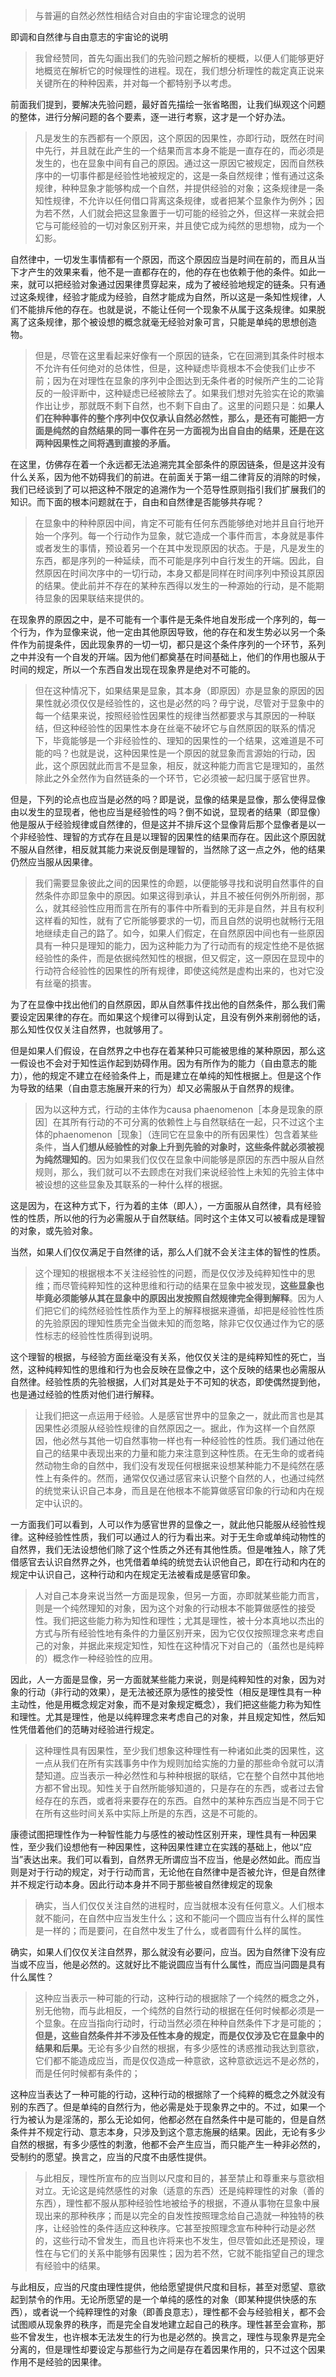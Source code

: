<blockquote data-pid="HhTfMVuW">与普遍的自然必然性相结合对自由的宇宙论理念的说明</blockquote><p data-pid="SEwzoSGJ">即调和自然律与自由意志的宇宙论的说明</p><blockquote data-pid="L1qVxiuz">我曾经赞同，首先勾画出我们的先验问题之解析的梗概，以便人们能够更好地概览在解析它的时候理性的进程。现在，我们想分析理性的裁定真正说来关键所在的种种因素，并对每一个都特别予以考虑。</blockquote><p data-pid="hwRv6g2c">前面我们提到，要解决先验问题，最好首先描绘一张省略图，让我们纵观这个问题的整体，进行分解问题的各个要素，逐一进行考察，这才是一个好办法。</p><blockquote data-pid="l901S5Np">凡是发生的东西都有一个原因，这个原因的因果性，亦即行动，既然在时间中先行，并且就在此产生的一个结果而言本身不能是一直存在的，而必须是发生的，也在显象中间有自己的原因。通过这一原因它被规定，因而自然秩序中的一切事件都是经验性地被规定的，这是一条自然规律；惟有通过这条规律，种种显象才能够构成一个自然，并提供经验的对象；这条规律是一条知性规律，不允许以任何借口背离这条规律，或者把某个显象作为例外；因为若不然，人们就会把这显象置于一切可能的经验之外，但这样一来就会把它与可能经验的一切对象区别开来，并且使它成为纯然的思想物，成为一个幻影。</blockquote><p data-pid="vOSZLY06">自然律中，一切发生事情都有一个原因，而这个原因应当是时间在前的，而且从当下才产生的效果来看，他不是一直都存在的，他的存在也依赖于他的条件。如此一来，就可以把经验对象通过因果律贯穿起来，成为了被经验地规定的链条。只有通过这条规律，经验才能成为经验，自然才能成为自然，所以这是一条知性规律，人们不能排斥他的存在。也就是说，不能让任何一个现象不从属于这条规律。如果脱离了这条规律，那个被设想的概念就毫无经验对象可言，只能是单纯的思想创造物。</p><blockquote data-pid="lzh-MKwS">但是，尽管在这里看起来好像有一个原因的链条，它在回溯到其条件时根本不允许有任何绝对的总体性，但是，这种疑虑毕竟根本不会使我们止步不前；因为在对理性在显象的序列中企图达到无条件者的时候所产生的二论背反的一般评断中，这种疑虑已经被除去了。如果我们想对先验实在论的欺骗作出让步，那就既不剩下自然，也不剩下自由了。这里的问题只是：如<b>果人们在种种事件的整个序列中仅仅承认自然必然性，那么，是还有可能把一方面是纯然的自然结果的同一事件在另一方面视为出自自由的结果，还是在这两种因果性之间将遇到直接的矛盾。</b></blockquote><p data-pid="ZYl1dm39">在这里，仿佛存在着一个永远都无法追溯完其全部条件的原因链条，但是这并没有什么关系，因为他不妨碍我们的前进。在前面关于第一组二律背反的消除的时候，我们已经谈到了可以把这种不限定的追溯作为一个范导性原则指引我们扩展我们的知识。而下面的根本问题就在于，自由和自然律是否能够共存呢？</p><blockquote data-pid="MtuqOShX">在显象中的种种原因中间，肯定不可能有任何东西能够绝对地并且自行地开始一个序列。每一个行动作为显象，就它造成一个事件而言，本身就是事件或者发生的事情，预设着另一个在其中发现原因的状态。于是，凡是发生的东西，都是序列的一种延续，而不可能是序列中自行发生的开端。因此，自然原因在时间次序中的一切行动，本身又都是同样在时间序列中预设其原因的结果。使此前并不存在的某种东西得以发生的一种源始的行动，是不能期待显象的因果联结来提供的。</blockquote><p data-pid="cFClxJo2">在现象界的原因之中，是不可能有一个事件是无条件地自发形成一个序列的，每一个行为，作为显像来说，他一定由其他原因导致，他的存在和发生势必以另一个条件作为前提条件，因此现象界的一切一切，都只是这个条件序列的一个环节，系列之中并没有一个自发的开端。因为他们都奠基在时间基础上，他们的作用也服从于时间的规定，所以一个东西自发出现在现象界是绝对不可能的。</p><blockquote data-pid="Q-hk9YcI">但在这种情况下，如果结果是显象，其本身（即原因）亦是显象的原因的因果性就必须仅仅是经验性的，这也是必然的吗？毋宁说，尽管对于显象中的每一个结果来说，按照经验性因果性的规律当然都要求与其原因的一种联结，但这种经验性的因果性本身在丝毫不破坏它与自然原因的联系的情况下，毕竟能够是一个非经验性的、理知的因果性的一个结果，这难道是不可能的吗？也就是说，这种因果性是一个原因的就显象而言源始的行动，因此，这个原因就此而言不是显象，相反，就这种能力而言它是理知的，虽然除此之外全然作为自然链条的一个环节，它必须被一起归属于感官世界。</blockquote><p data-pid="oPCVtrX4">但是，下列的论点也应当是必然的吗？即是说，显像的结果是显像，那么使得显像由以发生的显现者，他也应当是经验性的吗？倒不如说，显现者的结果（即显像）他是服从于经验规律或自然律的，但是这并不排斥这个显像背后那个显像者是以一个非经验性、理智的方式存在且是以理智的因果性的结果而存在。因此这个原因就不服从自然律，相反就其能力来说反倒是理智的，当然除了这一点之外，他的结果仍然应当服从因果律。</p><blockquote data-pid="f7vouYOU">我们需要显象彼此之间的因果性的命题，以便能够寻找和说明自然事件的自然条件亦即显象中的原因。如果这得到承认，并且不被任何例外所削弱，那么，就其经验性应用而言在所有的事件中所看到的无非是自然，并且有权利这样看的知性，就有了它所能够要求的一切，而且自然的说明也就畅行无阻地继续走自己的路了。如今，如果人们假定，在自然原因中间也有一些原因具有一种只是理知的能力，因为这种能力为了行动而有的规定性绝不是依据经验性的条件，而是依据纯然知性的根据，但又假定，这一原因在显现中的行动符合经验性的因果性的所有规律，即使这纯然是虚构出来的，也对它没有丝毫的损害。</blockquote><p data-pid="3N2-CfHb">为了在显像中找出他们的自然原因，即从自然事件找出他的自然条件，那么我们需要设定因果律的存在。而如果这个规律可以得到认定，且没有例外来削弱他的话，那么知性仅仅关注自然界，也就够用了。</p><p data-pid="OojLm3qX">但是如果人们假设，在自然界之中也存在着某种只可能被思维的某种原因，那么这一假设也不会对于知性运作起到妨碍作用。因为有所作为的能力（自由意志的能力），他的规定不建立在经验条件上，而是建立在单纯的知性根据上。但是这个作为导致的结果（自由意志施展开来的行为）却又必需服从于自然界的规律。</p><blockquote data-pid="Ud9cvHtF">因为以这种方式，行动的主体作为causa phaenomenon［本身是现象的原因］在其所有行动的不可分离的依赖性上与自然联结在一起，只不过这个主体的phaenomenon［现象］（连同它在显象中的所有因果性）包含着某些条件，<b>当人们想从经验性的对象上升到先验的对象时，这些条件就必须被视为纯然理知的</b>。因为如果我们仅仅在显象中间能够是原因的东西中服从自然规则，那么，我们就可以不去顾虑在对我们来说经验性上未知的先验主体中被设想的这些显象及其联系的一种什么样的根据。</blockquote><p data-pid="tqk8fERM">这是因为，在这种方式下，行为着的主体（即人），一方面服从自然律，具有经验性的性质，所以他的行为必需服从于自然联结。同时这个主体又可以被看成是理智的对象，或先验对象。</p><p data-pid="kd89ZyR7">当然，如果人们仅仅满足于自然律的话，那么人们就不会关注主体的智性的性质。</p><blockquote data-pid="HdEL1sYW">这个理知的根据根本不关注经验性的问题，而是仅仅涉及纯粹知性中的思维；而尽管纯粹知性的这种思维和行动的结果在显象中被发现，<b>这些显象也毕竟必须能够从其在显象中的原因出发按照自然规律完全得到解释</b>。因为人们把它们的纯然经验性性质作为至上的解释根据来遵循，却把是经验性性质的先验原因的理知性质完全当做未知的而忽略，除非它仅仅通过作为它的感性标志的经验性性质得到说明。</blockquote><p data-pid="RoHGtYmC">这个理智的根据，与经验方面丝毫没有关系，他仅仅关注的是纯粹知性的死亡，当然，这种纯粹知性的思维和行为也会反映在显像之中，这个反映的结果也必需服从自然律。经验性质的先验根据，人们对其是处于不可知的状态，即使偶然提到他，也是通过经验的性质对他们进行解释。</p><blockquote data-pid="a7u6LYAn">让我们把这一点运用于经验。人是感官世界中的显象之一，就此而言也是其因果性必须服从经验性规律的自然原因之一。据此，作为这样一个自然原因，他必然与其他一切自然事物一样也有一种经验性的性质。我们通过他在自己的结果中表现出来的力量和能力来注意到这种性质。在无生命的或者纯然动物生命的自然中，我们没有发现任何根据来设想某种能力不是纯然在感性上有条件的。然而，通常仅仅通过感官来认识整个自然的人，也通过纯然的统觉来认识自己本身，而且是在他根本不能算做感官印象的行动和内在规定中认识的。</blockquote><p data-pid="6dDn9Vk6">一方面我们可以看到，人可以作为感官世界的显像之一，就此他只能服从经验性规律。这种经验性性质，我们可以通过人的行为看出来。对于无生命或单纯动物性的自然界，我们无法设想他们除了这个性质之外还有其他性质。但是唯独人，除了凭借感官去认识自然界之外，也凭借着单纯的统觉去认识他自己，即在行动和内在的规定中认识自己，这种行动和内在规定无法被看成是感官印象。</p><blockquote data-pid="IvtaBZb2">人对自己本身来说当然一方面是现象，但另一方面，亦即就某些能力而言，则是一个纯然理知的对象，因为这个对象的行动根本不能算做感性的接受性。我们把这些能力称为知性和理性；尤其是理性，被十分本真地以杰出的方式与所有经验性地有条件的力量区别开来，因为它仅仅按照理念来考虑自己的对象，并据此来规定知性，知性在这种情况下对自己的（虽然也是纯粹的）概念作一种经验性的应用。</blockquote><p data-pid="m7Pq_rzB">因此，人一方面是显像，另一方面就某些能力来说，则是纯粹知性的对象，因为对象的行动（非行动的效果），是无法被还原为感性的接受性（相反是理性具有一种主动性，他是用概念规定对象，而不是对象规定概念），我们把这些能力称为知性和理性。尤其是理性，他是以纯粹理念来考虑自己的对象，并且规定知性，然后知性凭借着他们的范畴对经验进行规定。</p><blockquote data-pid="nAsHnqO1">这种理性具有因果性，至少我们想象这种理性有一种诸如此类的因果性，这一点从我们在所有实践事务中作为规则加给实施的力量的那些命令就可以清楚知道。应当表示一种必然性和与种种根据的联结，它在整个自然中其他地方都不曾出现。知性关于自然所能够知道的，只是存在的东西，或者过去曾经存在的东西，或者将来要存在的东西。自然中的某种东西应当是不同于它在所有这些时间关系中实际上所是的东西，这是不可能的。</blockquote><p data-pid="cWVUTY2u">康德试图把理性作为一种智性能力与感性的被动性区别开来，理性具有一种因果性，至少我们设想他有一种因果性，这种因果性建立在实践的基础上，他以“应当”表达出来。我们可以看到，自然界无所谓应当不应当，他是必然如此。而应当则是对于行动的规定，对于行动而言，无论他在自然律中是否被允许，但是自然律并不规定行动本身。因此行动本身并不同于那些被自然律规定的现象</p><blockquote data-pid="WGppuST5">确实，当人们仅仅关注自然的进程时，应当就根本没有任何意义。人们根本就不能问，在自然中应当发生什么；这和不能问一个圆应当有什么样的属性是一样的；而是要问，在自然中发生了什么，或者圆有什么样的属性。</blockquote><p data-pid="Xa8dEGAE">确实，如果人们仅仅关注自然界，那么就没有必要问，应当。因为自然律下没有应当或不应当，他是必然的。这就好比不能说圆应当有什么属性，而应当问圆是具有什么属性？</p><blockquote data-pid="g5Di04e3">这种应当表示一种可能的行动，这种行动的根据除了一个纯然的概念之外，别无他物，而与此相反，一个纯然的自然行动的根据在任何时候都必须是一个显象。在应当指向行动时，行动当然必须在种种自然条件下才是可能的；<b>但是，这些自然条件并不涉及任性本身的规定，而是仅仅涉及它在显象中的结果和后果。</b>无论有多少自然的根据，有多少感性的诱惑推动我达到意欲，它们都不能造成应当，而是仅仅造成一种意欲，这种意欲远远不是必然的，而是任何时候都有条件的；</blockquote><p data-pid="o7lQuPtT">这种应当表达了一种可能的行动，这种行动的根据除了一个纯粹的概念之外就没有别的东西了。但是单纯的自然行为，他必需是处于现象界之中的。不过，如果一个行为被认为是淫荡的，那么无论如何，他都必然在自然条件中是可能的，但是自然条件并不规定行动、意志本身，只涉及到这个意志施展的结果。因此，无论有多少自然的根据，有多少感性的刺激，他都不会产生应当，而只能产生一种非必然的，受制约的愿望。换言之，应当的尺度不由感性提供。</p><blockquote data-pid="e6yZyg33">与此相反，理性所宣布的应当则以尺度和目的，甚至禁止和尊重来与意欲相对立。无论这是纯然感性的对象（适意的东西）还是纯粹理性的对象（善的东西），理性都不服从那种经验性地被给予的根据，不遵从事物在显象中展现出来的那种秩序；而是以完全的自发性按照理念给自己造就一种独特的秩序，让经验性的条件适应这种秩序。它甚至按照理念宣布种种行动是必然的，这些行动不曾发生，而且也许将来也不发生，但尽管如此还是预设，理性在与它们的关系中能够有因果性；因为若不然，它就不能指望自己的理念有经验中的结果。</blockquote><p data-pid="6Q2ShSAC">与此相反，应当的尺度由理性提供，他给愿望提供尺度和目标，甚至对愿望、意欲起到禁令的作用。无论所愿望的是一个单纯的感性的对象（即某种提供快感的东西），或者说一个纯粹理性的对象（即善良意志），理性都不会与经验相关，都不会试图顺从现象界的秩序，而是完全自发地建立起自己的秩序。理性甚至会宣称，那些不曾发生，也许根本无法发生的行为也是必然的。换言之，理性与现象界是完全分离的，但是理性却要设定与那些行为之间是存在着因果作用的，只不过这个因果作用不是经验的因果律。</p>